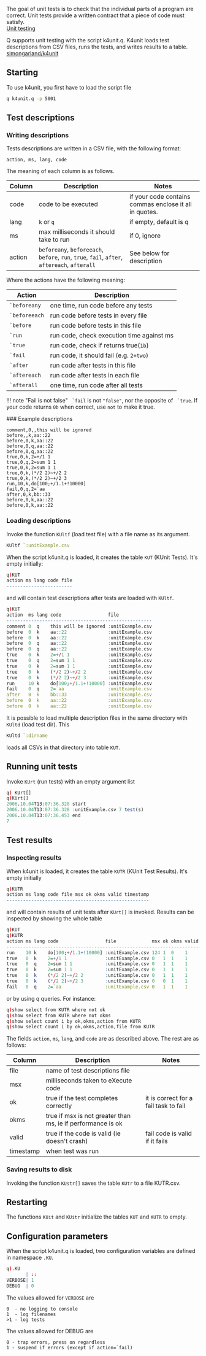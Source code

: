 The goal of unit tests is to check that the individual parts of a program are correct. 
Unit tests provide a written contract that a piece of code must satisfy.  
<i class="fa fa-wikipedia-w"></i> [Unit testing](http://en.wikipedia.org/wiki/Unit_testing)

Q supports unit testing with the script k4unit.q. 
K4unit loads test descriptions from CSV files, runs the tests, and writes results to a table.  
<i class="fa fa-github"></i> [simongarland/k4unit](https://github.com/simongarland/k4unit)


## Starting

To use k4unit, you first have to load the script file
```bash
q k4unit.q -p 5001
```


## Test descriptions

### Writing descriptions

Tests descriptions are written in a CSV file, with the following format:
```csv
action, ms, lang, code
```
The meaning of each column is as follows.

| Column | Description                                                                | Notes                                                           |
|--------|----------------------------------------------------------------------------|-----------------------------------------------------------------|
| code   | code to be executed                                                        | if your code contains commas enclose it all in quotes.          |
| lang   | `k` or `q`                                                                 | if empty, default is q                                          |
| ms     | max milliseconds it should take to run                                     | if 0, ignore                                                    |
| action | `beforeany`, `beforeeach`, `before`, `run`, `true`, `fail`, `after`, `aftereach`, `afterall` | See below for description                     |

Where the actions have the following meaning:

| Action            | Description                               |
|-------------------|-------------------------------------------|
| `` `beforeany ``  | one time, run code before any tests       |
| `` `beforeeach `` | run code before tests in every file       |
| `` `before ``     | run code before tests in this file        |
| `` `run ``        | run code, check execution time against ms |
| `` `true ``       | run code, check if returns true(`1b`)       |
| `` `fail ``       | run code, it should fail (e.g. `2+two`)     |
| `` `after ``      | run code after tests in this file         |
| `` `aftereach ``  | run code after tests in each file         |
| `` `afterall ``   | one time, run code after all tests        |

!!! note "Fail is not false"
    `` `fail`` is not `"false"`, nor the opposite of `` `true``. 
    If your code returns `0b` when correct, use `not` to make it true. 


### Example descriptions
```csv
comment,0,,this will be ignored
before,,k,aa::22
before,0,k,aa::22
before,0,q,aa::22
before,0,q,aa::22
true,0,k,2=+/1 1
true,0,q,2=sum 1 1
true,0,k,2=sum 1 1
true,0,k,(*/2 2)~+/2 2
true,0,k,(*/2 2)~+/2 3
run,10,k,do[100;+/1.1+!10000]
fail,0,q,2=`aa
after,0,k,bb::33
before,0,k,aa::22
before,0,k,aa::22
```


### Loading descriptions

Invoke the function `KUltf` (load test file) with a file name as its argument.
```q
KUltf `:unitExample.csv
```
When the script k4unit.q is loaded, it creates the table `KUT` (KUnit Tests). It's empty initially:
```q
q)KUT
action ms lang code file
------------------------
```
and will contain test descriptions after tests are loaded with `KUltf`.
```q
q)KUT
action  ms lang code                 file
-----------------------------------------------------
comment 0  q    this will be ignored :unitExample.csv
before  0  k    aa::22               :unitExample.csv
before  0  k    aa::22               :unitExample.csv
before  0  q    aa::22               :unitExample.csv
before  0  q    aa::22               :unitExample.csv
true    0  k    2=+/1 1              :unitExample.csv
true    0  q    2=sum 1 1            :unitExample.csv
true    0  k    2=sum 1 1            :unitExample.csv
true    0  k    (*/2 2)~+/2 2        :unitExample.csv
true    0  k    (*/2 2)~+/2 3        :unitExample.csv
run     10 k    do[100;+/1.1+!10000] :unitExample.csv
fail    0  q    2=`aa                :unitExample.csv
after   0  k    bb::33               :unitExample.csv
before  0  k    aa::22               :unitExample.csv
before  0  k    aa::22               :unitExample.csv
```
It is possible to load multiple description files in the same directory with `KUltd` (load test dir). This
```q
KUltd `:dirname
```
loads all CSVs in that directory into table `KUT`.


## Running unit tests

Invoke `KUrt` (run tests) with an empty argument list
```q
q) KUrt[]
q)KUrt[]
2006.10.04T13:07:36.328 start
2006.10.04T13:07:36.328 :unitExample.csv 7 test(s)
2006.10.04T13:07:36.453 end
7
```


## Test results


### Inspecting results

When k4unit is loaded, it creates the table `KUTR` (KUnit Test Results). It's empty initially
```q
q)KUTR
action ms lang code file msx ok okms valid timestamp
----------------------------------------------------
```
and will contain results of unit tests after `KUrt[]` is invoked. Results can be inspected by showing the whole table
```q
q)KUT
q)KUTR
action ms lang code                 file             msx ok okms valid timest..
-----------------------------------------------------------------------------..
run    10 k    do[100;+/1.1+!10000] :unitExample.csv 124 1  0    1     2006.1..
true   0  k    2=+/1 1              :unitExample.csv 0   1  1    1     2006.1..
true   0  q    2=sum 1 1            :unitExample.csv 0   1  1    1     2006.1..
true   0  k    2=sum 1 1            :unitExample.csv 0   1  1    1     2006.1..
true   0  k    (*/2 2)~+/2 2        :unitExample.csv 0   1  1    1     2006.1..
true   0  k    (*/2 2)~+/2 3        :unitExample.csv 0   0  1    1     2006.1..
fail   0  q    2=`aa                :unitExample.csv 0   1  1    1     2006.1..
```
or by using q queries. For instance:
```q
q)show select from KUTR where not ok
q)show select from KUTR where not okms
q)show select count i by ok,okms,action from KUTR
q)show select count i by ok,okms,action,file from KUTR
```
The fields `action`, `ms`, `lang`, and `code` are as described above. The rest are as follows:

| Column    | Description                                                 | Notes                                 |
|-----------|-------------------------------------------------------------|---------------------------------------|
| file      | name of test descriptions file                              |                                       |
| msx       | milliseconds taken to eXecute code                          |                                       |
| ok        | true if the test completes correctly                        | it is correct for a fail task to fail |
| okms      | true if msx is not greater than ms, ie if performance is ok |                                       |
| valid     | true if the code is valid (ie doesn't crash)                | fail code is valid if it fails        |
| timestamp | when test was run                                           |                                       |


### Saving results to disk

Invoking the function `KUstr[]` saves the table `KUtr` to a file KUTR.csv.


## Restarting

The functions `KUit` and `KUitr` initialize the tables `KUT` and `KUTR` to empty.


## Configuration parameters

When the script k4unit.q is loaded, two configuration variables are defined in namespace `.KU`.
```q
q).KU
       | ::
VERBOSE| 1
DEBUG  | 0
```
The values allowed for `VERBOSE` are
```
0  - no logging to console
1  - log filenames
>1 - log tests
```
The values allowed for DEBUG are
```
0 - trap errors, press on regardless
1 - suspend if errors (except if action=`fail)
```

